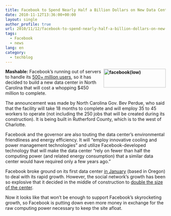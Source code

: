 ```yaml
---
title: Facebook to Spend Nearly Half a Billion Dollars on New Data Center
date: 2010-11-12T13:36:00+00:00
layout: single
author_profile: true
url: 2010/11/12/facebook-to-spend-nearly-half-a-billion-dollars-on-new-data-center/
tags:
  - Facebook
  - news
lang: en
category: 
  - techblog
---
```

**[<img title="facebook(low)" border="0" alt="facebook(low)" align="right" src="http://lh5.ggpht.com/_vaUVXcmC3OI/TN07vI5LcPI/AAAAAAAADIo/6BIoX-XbFTI/facebook%28low%29_thumb.jpg?imgmax=800" width="195" height="59" />](http://lh3.ggpht.com/_vaUVXcmC3OI/TN07tQwI1LI/AAAAAAAADIk/pMAWtekJTUE/s1600-h/facebook%28low%29%5B2%5D.jpg)Mashable:** Facebook’s running out of servers to handle its [500+ million users](http://mashable.com/2010/07/21/facebook-500-million-2/), so it has decided to build a new data center in North Carolina that will cost a whopping $450 million to complete. 

The announcement was made by North Carolina Gov. Bev Perdue, who said that the facility will take 18 months to complete and will employ 35 to 45 workers to operate (not including the 250 jobs that will be created during its construction). It is being built in Rutherford County, which is to the west of Charlotte.

Facebook and the governor are also touting the data center’s environmental friendliness and energy efficiency. It will “employ innovative cooling and power management technologies” and utilize Facebook-developed technology that will make the data center “rely on fewer than half the computing power (and related energy consumption) that a similar data center would have required only a few years ago.”

Facebook broke ground on its first data center [in January](http://blog.facebook.com/blog.php?post=262655797130) (based in Oregon) to deal with its rapid growth. However, the social network’s growth has been so explosive that it decided in the middle of construction to [double the size of the center](http://www.datacenterknowledge.com/archives/2010/07/30/facebook-will-double-size-of-oregon-data-center/).

Now it looks like that won’t be enough to support Facebook’s skyrocketing growth, so Facebook is putting down even more money in exchange for the raw computing power necessary to keep the site afloat.
